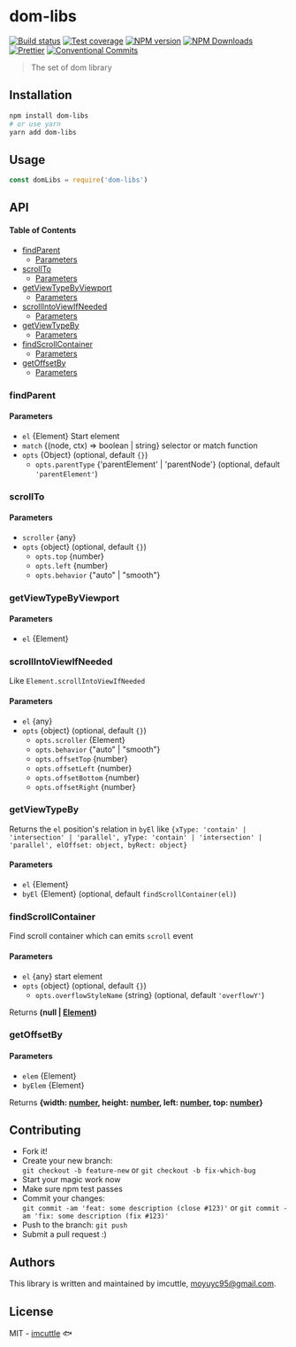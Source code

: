# dom-libs

[![Build status](https://img.shields.io/travis/imcuttle/dom-libs/master.svg?style=flat-square)](https://travis-ci.org/imcuttle/dom-libs)
[![Test coverage](https://img.shields.io/codecov/c/github/imcuttle/dom-libs.svg?style=flat-square)](https://codecov.io/github/imcuttle/dom-libs?branch=master)
[![NPM version](https://img.shields.io/npm/v/dom-libs.svg?style=flat-square)](https://www.npmjs.com/package/dom-libs)
[![NPM Downloads](https://img.shields.io/npm/dm/dom-libs.svg?style=flat-square&maxAge=43200)](https://www.npmjs.com/package/dom-libs)
[![Prettier](https://img.shields.io/badge/code_style-prettier-ff69b4.svg?style=flat-square)](https://prettier.io/)
[![Conventional Commits](https://img.shields.io/badge/Conventional%20Commits-1.0.0-yellow.svg?style=flat-square)](https://conventionalcommits.org)

> The set of dom library

## Installation

```bash
npm install dom-libs
# or use yarn
yarn add dom-libs
```

## Usage

```javascript
const domLibs = require('dom-libs')
```

## API

<!-- Generated by documentation.js. Update this documentation by updating the source code. -->

#### Table of Contents

- [findParent](#findparent)
  - [Parameters](#parameters)
- [scrollTo](#scrollto)
  - [Parameters](#parameters-1)
- [getViewTypeByViewport](#getviewtypebyviewport)
  - [Parameters](#parameters-2)
- [scrollIntoViewIfNeeded](#scrollintoviewifneeded)
  - [Parameters](#parameters-3)
- [getViewTypeBy](#getviewtypeby)
  - [Parameters](#parameters-4)
- [findScrollContainer](#findscrollcontainer)
  - [Parameters](#parameters-5)
- [getOffsetBy](#getoffsetby)
  - [Parameters](#parameters-6)

### findParent

#### Parameters

- `el` {Element} Start element
- `match` {(node, ctx) => boolean | string} selector or match function
- `opts` {Object} (optional, default `{}`)
  - `opts.parentType` {'parentElement' | 'parentNode'} (optional, default `'parentElement'`)

### scrollTo

#### Parameters

- `scroller` {any}
- `opts` {object} (optional, default `{}`)
  - `opts.top` {number}
  - `opts.left` {number}
  - `opts.behavior` {"auto" | "smooth"}

### getViewTypeByViewport

#### Parameters

- `el` {Element}

### scrollIntoViewIfNeeded

Like `Element.scrollIntoViewIfNeeded`

#### Parameters

- `el` {any}
- `opts` {object} (optional, default `{}`)
  - `opts.scroller` {Element}
  - `opts.behavior` {"auto" | "smooth"}
  - `opts.offsetTop` {number}
  - `opts.offsetLeft` {number}
  - `opts.offsetBottom` {number}
  - `opts.offsetRight` {number}

### getViewTypeBy

Returns the `el` position's relation in `byEl` like `{xType: 'contain' | 'intersection' | 'parallel', yType: 'contain' | 'intersection' | 'parallel', elOffset: object, byRect: object}`

#### Parameters

- `el` {Element}
- `byEl` {Element} (optional, default `findScrollContainer(el)`)

### findScrollContainer

Find scroll container which can emits `scroll` event

#### Parameters

- `el` {any} start element
- `opts` {object} (optional, default `{}`)
  - `opts.overflowStyleName` {string} (optional, default `'overflowY'`)

Returns **(null | [Element](https://developer.mozilla.org/docs/Web/API/Element))**

### getOffsetBy

#### Parameters

- `elem` {Element}
- `byElem` {Element}

Returns **{width: [number](https://developer.mozilla.org/docs/Web/JavaScript/Reference/Global_Objects/Number), height: [number](https://developer.mozilla.org/docs/Web/JavaScript/Reference/Global_Objects/Number), left: [number](https://developer.mozilla.org/docs/Web/JavaScript/Reference/Global_Objects/Number), top: [number](https://developer.mozilla.org/docs/Web/JavaScript/Reference/Global_Objects/Number)}**

## Contributing

- Fork it!
- Create your new branch:  
  `git checkout -b feature-new` or `git checkout -b fix-which-bug`
- Start your magic work now
- Make sure npm test passes
- Commit your changes:  
  `git commit -am 'feat: some description (close #123)'` or `git commit -am 'fix: some description (fix #123)'`
- Push to the branch: `git push`
- Submit a pull request :)

## Authors

This library is written and maintained by imcuttle, <a href="mailto:moyuyc95@gmail.com">moyuyc95@gmail.com</a>.

## License

MIT - [imcuttle](https://github.com/imcuttle) 🐟
